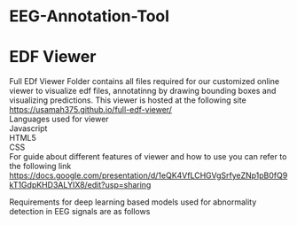 # EEG-Annotation-Tool

# EDF Viewer 
Full EDf Viewer Folder contains all files required for our customized online viewer to visualize edf files, annotatinng by drawing bounding boxes and visualizing predictions. This viewer is hosted at the following site <br/> 
https://usamah375.github.io/full-edf-viewer/ <br/>
Languages used for viewer  <br/>
Javascript <br/>
HTML5 <br/>
CSS <br/>
For guide about different features of viewer and how to use you can refer to the following link <br/>
https://docs.google.com/presentation/d/1eQK4VfLCHGVgSrfyeZNp1pB0fQ9kT1GdpKHD3ALYIX8/edit?usp=sharing

Requirements for deep learning based models used for abnormality detection in EEG signals are as follows <br/>
